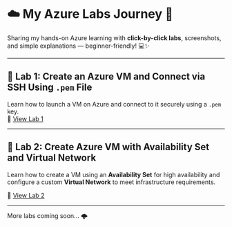 # ☁️ My Azure Labs Journey 🚀

Sharing my hands-on Azure learning with **click-by-click labs**, screenshots, and simple explanations — beginner-friendly! 💻✨

---

## 🔹 Lab 1: Create an Azure VM and Connect via SSH Using `.pem` File  
Learn how to launch a VM on Azure and connect to it securely using a `.pem` key.  
📂 [View Lab 1](./lab1-azure-vm-ssh/)

---

## 📘 Lab 2: Create Azure VM with Availability Set and Virtual Network

Learn how to create a VM using an **Availability Set** for high availability and configure a custom **Virtual Network** to meet infrastructure requirements.

📁 [View Lab 2](./lab2-azure-vm-availability-vnet/)

---



More labs coming soon... 🌩️
